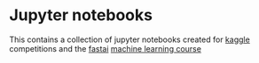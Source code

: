 # Jupyter notebooks

This contains a collection of jupyter notebooks created for [kaggle](https://www.kaggle.com/) competitions and the [fastai](http://www.fast.ai/)
[machine learning course](http://forums.fast.ai/t/another-treat-early-access-to-intro-to-machine-learning-videos/6826?source_topic_id=9285&source_topic_id=9594)
